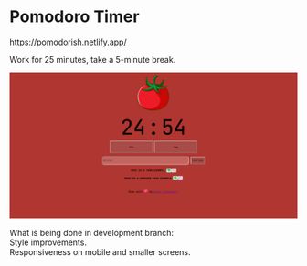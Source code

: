 # Pomodoro Timer

<https://pomodorish.netlify.app/>

Work for 25 minutes, take a 5-minute break. <br>

![alt](/images/Screenshot.png) <br>

What is being done in development branch: <br>
Style improvements. <br>
Responsiveness on mobile and smaller screens.